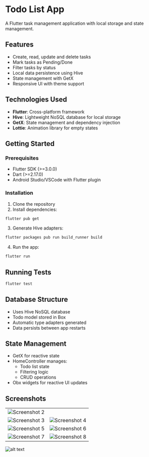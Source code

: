 # Todo List App

A Flutter task management application with local storage and state management.

## Features
- Create, read, update and delete tasks
- Mark tasks as Pending/Done
- Filter tasks by status
- Local data persistence using Hive
- State management with GetX
- Responsive UI with theme support

## Technologies Used
- **Flutter**: Cross-platform framework
- **Hive**: Lightweight NoSQL database for local storage
- **GetX**: State management and dependency injection
- **Lottie**: Animation library for empty states



## Getting Started

### Prerequisites
- Flutter SDK (>=3.0.0)
- Dart (>=2.17.0)
- Android Studio/VSCode with Flutter plugin

### Installation
1. Clone the repository
2. Install dependencies:
```bash
flutter pub get
```

3. Generate Hive adapters:
```bash
flutter packages pub run build_runner build
```

4. Run the app:
```bash
flutter run
```

## Running Tests
```bash
flutter test
```

## Database Structure
- Uses Hive NoSQL database
- Todo model stored in Box<Todo>
- Automatic type adapters generated
- Data persists between app restarts

## State Management
- GetX for reactive state
- HomeController manages:
  - Todo list state
  - Filtering logic
  - CRUD operations
- Obx widgets for reactive UI updates

## Screenshots
| | |
|-|-|
| ![Screenshot 2](assets/Simulator%20Screenshot%20-%20iPhone%2016%20Pro%20-%202025-05-04%20at%2011.46.26.png) |
| ![Screenshot 3](assets/Simulator%20Screenshot%20-%20iPhone%2016%20Pro%20-%202025-05-04%20at%2011.47.08.png) | ![Screenshot 4](assets/Simulator%20Screenshot%20-%20iPhone%2016%20Pro%20-%202025-05-04%20at%2011.47.16.png) |
| ![Screenshot 5](assets/Simulator%20Screenshot%20-%20iPhone%2016%20Pro%20-%202025-05-04%20at%2011.48.14.png) | ![Screenshot 6](assets/Simulator%20Screenshot%20-%20iPhone%2016%20Pro%20-%202025-05-04%20at%2011.48.24.png) |
| ![Screenshot 7](assets/Simulator%20Screenshot%20-%20iPhone%2016%20Pro%20-%202025-05-04%20at%2011.48.30.png) | ![Screenshot 8](assets/Simulator%20Screenshot%20-%20iPhone%2016%20Pro%20-%202025-05-04%20at%2011.48.42.png) |
![alt text](<Simulator Screenshot - iPhone 16 Pro - 2025-05-04 at 11.59.44.png>)



